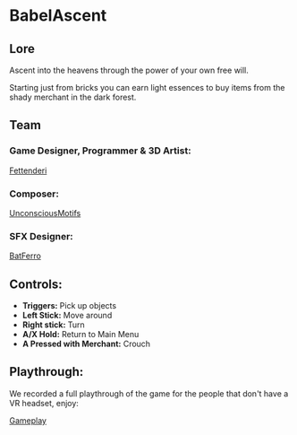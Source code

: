 # BabelAscent
 
## Lore

Ascent into the heavens through the power of your own free will.

Starting just from bricks you can earn light essences to buy items from the shady merchant in the dark forest.

## Team

### Game Designer, Programmer & 3D Artist: 
[Fettenderi](https://fettenderi.itch.io)

### Composer:
[UnconsciousMotifs](https://unconscious-motifs.itch.io)

### SFX Designer:
[BatFerro](https://itch.io/profile/andrea-ferretti)

## Controls:

- **Triggers:** Pick up objects  
- **Left Stick:** Move around  
- **Right stick:** Turn  
- **A/X Hold:** Return to Main Menu  
- **A Pressed with Merchant:** Crouch  

## Playthrough:

We recorded a full playthrough of the game for the people that don't have a VR headset, enjoy:

[Gameplay](https://www.youtube.com/embed/StAaA7DYxMg?si=MtQHS2mt9SeBrxY8)
